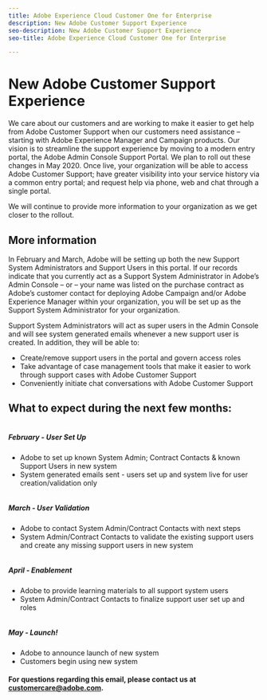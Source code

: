 ```yaml
---
title: Adobe Experience Cloud Customer One for Enterprise
description: New Adobe Customer Support Experience
seo-description: New Adobe Customer Support Experience
seo-title: Adobe Experience Cloud Customer One for Enterprise

---
```


# New Adobe Customer Support Experience

We care about our customers and are working to make it easier to get help from Adobe Customer Support when our customers need assistance – starting with Adobe Experience Manager and Campaign products. Our vision is to streamline the support experience by moving to a modern entry portal, the Adobe Admin Console Support Portal. We plan to roll out these changes in May 2020.  Once live, your organization will be able to access Adobe Customer Support; have greater visibility into your service history via a common entry portal; and request help via phone, web and chat through a single portal.

We will continue to provide more information to your organization as we get closer to the rollout.  

## More information 

In February and March, Adobe will be setting up both the new Support System Administrators and Support Users in this portal.  If our records indicate that you currently act as a Support System Administrator in Adobe’s Admin Console – or – your name was listed on the purchase contract as Adobe’s customer contact for deploying Adobe Campaign and/or Adobe Experience Manager within your organization, you will be set up as the Support System Administrator for your organization.

Support System Administrators will act as super users in the Admin Console and will see system generated emails whenever a new support user is created.  In addition, they will be able to:

*	Create/remove support users in the portal and govern access roles
*	Take advantage of case management tools that make it easier to work through support cases with Adobe Customer Support 
*	Conveniently initiate chat conversations with Adobe Customer Support  

## What to expect during the next few months:

<div class="row">
  <div class="column" >
    <h5>February - User Set Up</h5>
    <p>  	<ul>
					<li>Adobe to set up known System Admin; Contract Contacts & known Support Users in new system</li>
					<li>System generated emails sent  - users set up and system live for user creation/validation only </li>
					</ul>
    </p>
  </div>
  <div class="column" >
    <h5>March - User Validation</h5>
        <p>  	<ul>
					<li>Adobe to contact System Admin/Contract Contacts with next steps</li>
					<li>System Admin/Contract Contacts to validate the existing support users and create any missing support users in new system </li>
					</ul>
    </p>
  </div>
  <div class="column" >
    <h5>April - Enablement</h5>
        <p>  	<ul>
					<li>Adobe to provide learning materials to all support system users</li>
					<li>System Admin/Contract Contacts to finalize support user set up and roles   </li>
					</ul>
    </p>
  </div>
  <div class="column" >
    <h5>May - Launch!</h5>
      <p>  	<ul>
					<li>Adobe to announce launch of new system </li>
					<li>Customers begin using new system </li>
					</ul>

#### For questions regarding this email, please contact us at customercare@adobe.com. 
